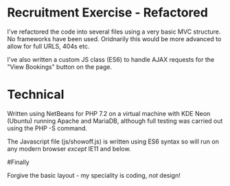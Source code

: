 # Recruitment Exercise - Refactored

I've refactored the code into several files using a very basic MVC structure. No frameworks have been used.
Oridnarily this would be more advanced to allow for full URLS, 404s etc.

I've also written a custom JS class (ES6) to handle AJAX requests for the "View Bookings" button on the page.

# Technical

Written using NetBeans for PHP 7.2 on a virtual machine with KDE Neon (Ubuntu) running Apache and MariaDB, although full testing was carried out using the PHP -S command.

The Javascript file (js/showoff.js) is written using ES6 syntax so will run on any modern browser _except_ IE11 and below. 

#Finally

Forgive the basic layout - my speciality is coding, _not_ design!







